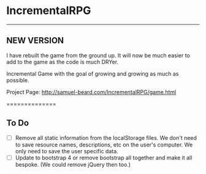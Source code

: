 # IncrementalRPG
---

## NEW VERSION
I have rebuilt the game from the ground up. It will now be much easier to add to the game as the code is much DRYer.

Incremental Game with the goal of growing and growing as much as possible.

Project Page: http://samuel-beard.com/IncrementalRPG/game.html

==============

## To Do
- [ ] Remove all static information from the localStorage files. We don't need to save resource names, descriptions, etc on the user's computer. We only need to save the user specific data.
- [ ] Update to bootstrap 4 or remove bootstrap all together and make it all bespoke. (We could remove jQuery then too.)
